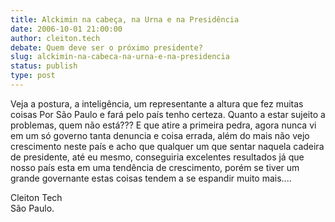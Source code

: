 ```yaml
---
title: Alckimin na cabeça, na Urna e na Presidência
date: 2006-10-01 21:00:00
author: cleiton.tech
debate: Quem deve ser o próximo presidente?
slug: alckimin-na-cabeca-na-urna-e-na-presidencia
status: publish 
type: post
---
```


Veja a postura, a inteligência, um representante a altura que fez muitas coisas Por São Paulo e fará pelo país tenho certeza. Quanto a estar sujeito a problemas, quem não está??? E que atire a primeira pedra, agora nunca vi em um só governo tanta denuncia e coisa errada, além do mais não vejo crescimento neste país e acho que qualquer um que sentar naquela cadeira de presidente, até eu mesmo, conseguiria excelentes resultados já que nosso país esta em uma tendência de crescimento, porém se tiver um grande governante estas coisas tendem a se espandir muito mais....


  
Cleiton Tech  
São Paulo.


